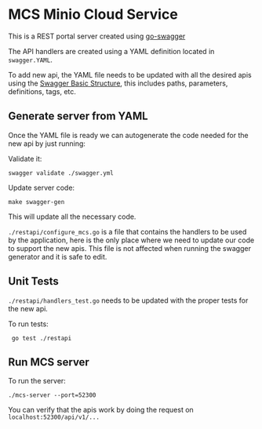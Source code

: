 # MCS Minio Cloud Service

This is a REST portal server created using [go-swagger](https://github.com/go-swagger/go-swagger)

The API handlers are created using a YAML definition located in `swagger.YAML`.

To add new api, the YAML file needs to be updated with all the desired apis using the [Swagger Basic Structure](https://swagger.io/docs/specification/2-0/basic-structure/), this includes paths, parameters, definitions, tags, etc.

## Generate server from YAML 
Once the YAML file is ready we can autogenerate the code needed for the new api by just running:

Validate it:
```
swagger validate ./swagger.yml
```
Update server code:
```
make swagger-gen
```

This will update all the necessary code.

`./restapi/configure_mcs.go` is a file that contains the handlers to be used by the application, here is the only place where we need to update our code to support the new apis. This file is not affected when running the swagger generator and it is safe to edit.

## Unit Tests
`./restapi/handlers_test.go` needs to be updated with the proper tests for the new api.

To run tests:
```
 go test ./restapi
```

## Run MCS server
To run the server:

```
./mcs-server --port=52300
```
You can verify that the apis work by doing the request on `localhost:52300/api/v1/...`